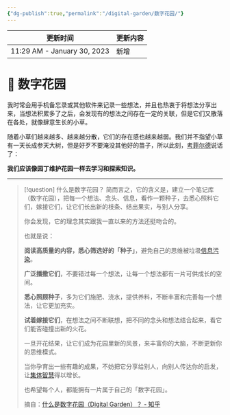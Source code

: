 ```yaml
---
{"dg-publish":true,"permalink":"/digital-garden/数字花园/"}
---
```



| 更新时间                        | 更新内容 |
| --------------------------- | ---- |
| 11:29 AM - January 30, 2023 | 新增   |


# 🌿 数字花园

我时常会用手机备忘录或其他软件来记录一些想法，并且也热衷于将想法分享出来，当想法积累多了之后，会发现有的想法之间存在一定的关联，但是它们又散落在各处，就像肆意生长的小草。

随着小草们越来越多、越来越分散，它们的存在感也越来越弱。我们并不指望小草有一天长成参天大树，但是好歹不要淹没其他好的苗子，所以此刻，[考菲尔德](https://hapgood.us/about/)说话了：

**我们应该像园丁维护花园一样去学习和探索知识。**

---

> [!question] 什么是数字花园？
> 简而言之，它的含义是，建立一个笔记库（数字花园），把每一个想法、念头、信息，看作一颗种子，去悉心照料它们，嫁接它们，让它们长出新的枝条、结出果实，与别人分享。  
> 
> 你会发现，它的理念其实跟我一直以来的方法还挺吻合的。  
> 
> 也就是说：
> 
> **阅读高质量的内容，悉心筛选好的「种子」**，避免自己的思维被垃圾[信息污染](https://www.zhihu.com/search?q=%E4%BF%A1%E6%81%AF%E6%B1%A1%E6%9F%93&search_source=Entity&hybrid_search_source=Entity&hybrid_search_extra=%7B%22sourceType%22%3A%22answer%22%2C%22sourceId%22%3A2427997007%7D)。  
> 
> **广泛播撒它们**，不要错过每一个想法，让每一个想法都有一片可供成长的空间。  
> 
> **悉心照顾种子**，多为它们施肥、浇水，提供养料，不断丰富和完善每一个想法，让它更加充实。 
> 
> **试着嫁接它们**，在想法之间不断联想，把不同的念头和想法结合起来，看它们能否碰撞出新的火花。  
> 
> 一旦开花结果，让它们成为花园里新的风景，来丰富你的大脑，不断更新你的思维模式。  
> 
> 当你孕育出一些有趣的成果，不妨把它分享给别人，向别人传达你的启发，让[集体智慧](https://www.zhihu.com/search?q=%E9%9B%86%E4%BD%93%E6%99%BA%E6%85%A7&search_source=Entity&hybrid_search_source=Entity&hybrid_search_extra=%7B%22sourceType%22%3A%22answer%22%2C%22sourceId%22%3A2427997007%7D)得以增长。  
> 
> 也希望每个人，都能拥有一片属于自己的「数字花园」。
> 
> 摘自：[什么是数字花园（Digital Garden）？ - 知乎](https://www.zhihu.com/question/400660802/answer/2427997007)
